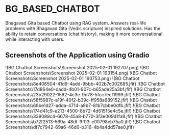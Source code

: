 # BG_BASED_CHATBOT
Bhagavad Gita based Chatbot using RAG system. Answers real-life problems with Bhagavad Gita (Vedic scripture) inspired solutions. Has the ability to retain conversations (chat history), making it more conversational while interacting with users. 

## Screenshots of the Application using Gradio

!(BG Chatbot Screenshots\Screenshot 2025-02-01 192707.png)
!(BG Chatbot Screenshots\Screenshot 2025-02-01 193154.png)
!(BG Chatbot Screenshots\Screenshot 2025-02-01 193753.png)
!(BG Chatbot Screenshots\8e406504-41d9-4add-9bbb-402b7c002685.jfif)
!(BG Chatbot Screenshots\17d864e0-dadd-4b01-907c-b65ade25a3bf.jfif)
!(BG Chatbot Screenshots\23b29022-1562-4c3e-9d78-5fcc7ecf1999.jfif)
!(BG Chatbot Screenshots\58f5987c-a19f-40f2-b39c-ff958a689152.jfif)
!(BG Chatbot Screenshots\69be1d27-adda-4714-a9b7-81b7cbbe0dfb.jfif)
!(BG Chatbot Screenshots\174d41c9-e213-4500-8b72-4d61515e4c5e.jfif)
!(BG Chatbot Screenshots\339089c4-6678-45a8-b770-3f3e009d1fa8.jfif)
!(BG Chatbot Screenshots\b72f2513-569a-48df-9f03-e00798eb75a0.jfif)
!(BG Chatbot Screenshots\df7c7942-69a6-46d0-b316-4b4a4dd57ae0.jfif)
